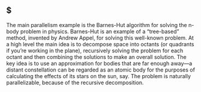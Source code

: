 ## $

The main parallelism example is the Barnes-Hut algorithm for solving the n-body problem in physics. Barnes-Hut is an example of a “tree-based” method, invented by Andrew Appel, for solving this well-known problem. At a high level the main idea is to decompose space into octants (or quadrants if you’re working in the plane), recursively solving the problem for each octant and then combining the solutions to make an overall solution. The key idea is to use an approximation for bodies that are far enough away—a distant constellation can be regarded as an atomic body for the purposes of calculating the effects of its stars on the sun, say. The problem is naturally parallelizable, because of the recursive decomposition.
